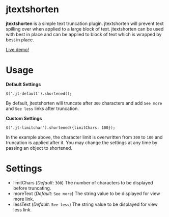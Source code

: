 jtextshorten
============

**jtextshorten** is a simple text truncation plugin. jtextshorten will prevent text spilling over when applied to a large block of text. jtextshorten can be used with best in place and can be applied to block of text which is wrapped by best in place.

[Live demo!](http://kiprosh.github.io/jtextshorten/demo.html)

Usage
============

**Default Settings**

```
$('.jt-default').shortened();
```
By default, jtextshorten will truncate after `300` characters and add `See more` and `See less` links after truncation.

**Custom Settings**

```
$('.jt-limitchar').shortened({limitChars: 100});
```
In the example above, the character limit is overwritten from `300` to `100` and truncation is applied after it. You may change the settings at any time by passing an object to shortened.

Settings
============

* limitChars (*Default*: `300`) The number of characters to be displayed before truncating.
* moreText (*Default*: `See more`) The string value to be displayed for view more link.
* lessText (*Default*: `See less`) The string value to be displayed for view less link.
